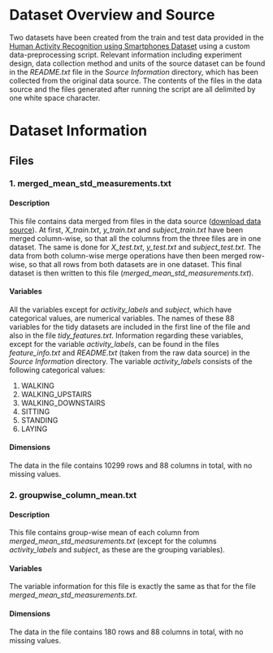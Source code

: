 # Dataset Overview and Source
Two datasets have been created from the train and test data provided in the [Human Activity Recognition using Smartphones Dataset](http://archive.ics.uci.edu/ml/datasets/Human+Activity+Recognition+Using+Smartphones) using a custom data-preprocessing script. Relevant information including experiment design, data collection method and units of the source dataset can be found in the <em>README.txt</em> file in the <em>Source Information</em> directory, which has been collected from the original data source. The contents of the files in the data source and the files generated after running the script are all delimited by one white space character.

# Dataset Information

## Files 
### <b>1. merged_mean_std_measurements.txt</b>
#### Description 
This file contains data merged from files in the data source ([download data source](https://d396qusza40orc.cloudfront.net/getdata%2Fprojectfiles%2FUCI%20HAR%20Dataset.zip)). At first, <em>X_train.txt</em>, <em>y_train.txt</em> and <em>subject_train.txt</em> have been merged column-wise, so that all the columns from the three files are in one dataset. The same is done for <em>X_test.txt</em>, <em>y_test.txt</em> and <em>subject_test.txt</em>. The data from both column-wise merge operations have then been merged row-wise, so that all rows from both datasets are in one dataset. This final dataset is then written to this file (<em>merged_mean_std_measurements.txt</em>).

#### Variables
All the variables except for <em>activity_labels</em> and <em>subject</em>, which have categorical values, are numerical variables. The names of these 88 variables for the tidy datasets are included in the first line of the file and also in the file <em>tidy_features.txt</em>. Information regarding these variables, except for the variable <em>activity_labels</em>, can be found in the files <em>feature_info.txt</em> and <em>README.txt</em> (taken from the raw data source) in the <em>Source Information</em> directory. The variable <em>activity_labels</em> consists of the following categorical values: 
1. WALKING
2. WALKING_UPSTAIRS
3. WALKING_DOWNSTAIRS
4. SITTING
5. STANDING
6. LAYING

#### Dimensions
The data in the file contains 10299 rows and 88 columns in total, with no missing values.

### <b>2. groupwise_column_mean.txt</b>
#### Description 
This file contains group-wise mean of each column from <em>merged_mean_std_measurements.txt</em> (except for the columns <em>activity_labels</em> and <em>subject</em>, as these are the grouping variables). 

#### Variables
The variable information for this file is exactly the same as that for the file <em>merged_mean_std_measurements.txt</em>. 

#### Dimensions
The data in the file contains 180 rows and 88 columns in total, with no missing values.



